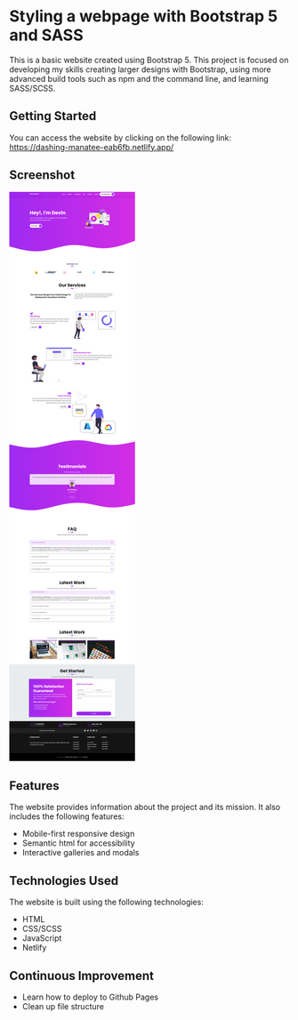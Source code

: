 # Styling a webpage with Bootstrap 5 and SASS

This is a basic website created using Bootstrap 5. This project is focused on developing my skills creating larger designs with Bootstrap, using more advanced build tools such as npm and the command line, and learning SASS/SCSS.

## Getting Started

You can access the website by clicking on the following link: https://dashing-manatee-eab6fb.netlify.app/


## Screenshot

![Screenshot](images/screenshot.png)

## Features

The website provides information about the project and its mission. It also includes the following features:

- Mobile-first responsive design 
- Semantic html for accessibility
- Interactive galleries and modals

## Technologies Used

The website is built using the following technologies:

- HTML
- CSS/SCSS
- JavaScript
- Netlify

## Continuous Improvement

- Learn how to deploy to Github Pages
- Clean up file structure

